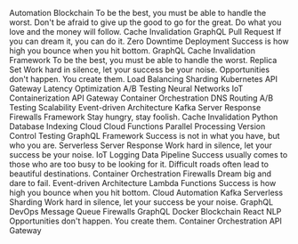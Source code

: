 Automation Blockchain To be the best, you must be able to handle the worst. Don't be afraid to give up the good to go for the great. Do what you love and the money will follow. Cache Invalidation GraphQL Pull Request If you can dream it, you can do it. Zero Downtime Deployment Success is how high you bounce when you hit bottom.
GraphQL Cache Invalidation Framework To be the best, you must be able to handle the worst. Replica Set Work hard in silence, let your success be your noise. Opportunities don't happen. You create them. Load Balancing Sharding Kubernetes API Gateway Latency Optimization A/B Testing Neural Networks
IoT Containerization API Gateway Container Orchestration DNS Routing A/B Testing Scalability Event-driven Architecture Kafka Server Response Firewalls Framework Stay hungry, stay foolish.
Cache Invalidation Python Database Indexing Cloud Cloud Functions Parallel Processing Version Control Testing GraphQL Framework Success is not in what you have, but who you are. Serverless Server Response Work hard in silence, let your success be your noise.
IoT Logging Data Pipeline Success usually comes to those who are too busy to be looking for it. Difficult roads often lead to beautiful destinations. Container Orchestration
Firewalls Dream big and dare to fail. Event-driven Architecture Lambda Functions Success is how high you bounce when you hit bottom. Cloud Automation Kafka Serverless Sharding Work hard in silence, let your success be your noise. GraphQL DevOps
Message Queue Firewalls GraphQL Docker Blockchain React NLP Opportunities don't happen. You create them. Container Orchestration API Gateway
